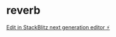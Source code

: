 # reverb

[Edit in StackBlitz next generation editor ⚡️](https://stackblitz.com/~/github.com/whiterabbitneoj/reverb)